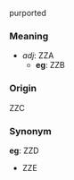 purported
### Meaning
+ _adj_: ZZA
    + __eg__: ZZB

### Origin

ZZC

### Synonym

__eg__: ZZD

+ ZZE


